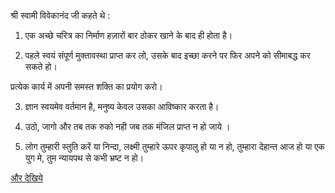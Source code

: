 ﻿श्री स्वामी विवेकानंद जी कहते थे : 


1. एक अच्छे चरित्र का निर्माण हज़ारों बार ठोकर खाने के बाद ही होता है।


2. पहले स्वयं संपूर्ण मुक्तावस्था प्राप्त कर लो, उसके बाद इच्छा करने पर फिर अपने को सीमाबद्ध कर सकते हो।

 प्रत्येक कार्य में अपनी समस्त शक्ति का प्रयोग करो।


3. ज्ञान स्वयमेव वर्तमान है, मनुष्य केवल उसका आविष्कार करता है।


4.  उठो, जागो और तब तक रुको नही जब तक मंजिल प्राप्त न हो जाये ।


5. लोग तुम्हारी स्तुति करें या निन्दा, लक्ष्मी तुम्हारे ऊपर कृपालु हो या न हो, तुम्हारा देहान्त आज हो या एक युग मे, तुम न्यायपथ से कभी भ्रष्ट न हो।




[और देखिये](http://www.hindisahityadarpan.in/2011/11/great-quotations-by-swami-vivekananda.html)

